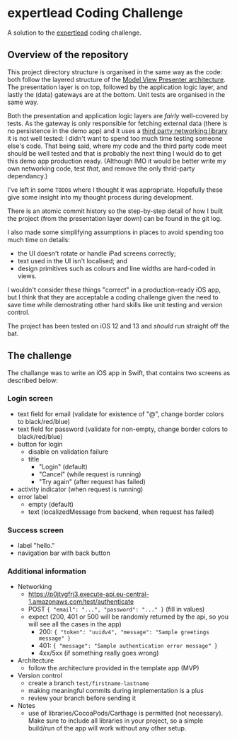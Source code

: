 # expertlead Coding Challenge

A solution to the [expertlead](https://www.expertlead.com) coding challenge. 

## Overview of the repository

This project directory structure is organised in the same way as the code: both follow the layered structure of the [Model View Presenter architecture](https://github.com/FortechRomania/ios-mvp-clean-architecture). The presentation layer is on top, 
followed by the application logic layer, and lastly the (data) gateways are at the bottom. Unit tests are organised in the same way.

Both the presentation and application logic layers are *fairly* well-covered by tests. As the gateway is only responsible 
for fetching external data (there is no persistence in the demo app) and it uses a [third party networking library](https://github.com/objcio/tiny-networking)  it is not well tested: I didn't want to spend too much time testing someone else's code. That being said, where my code and the third party code meet should be well tested and that is probably the next thing I would do to get this demo app production ready. (Although IMO it would be better write my own networking code, test *that*, and remove the only thrid-party dependancy.)

I've left in some `TODO`s where I thought it was appropriate. Hopefully these give some insight into my thought process during development.

There is an atomic commit history so the step-by-step detail of how I built the project (from the presentation layer down) can be found in the git log.

I also made some simplifying assumptions in places to avoid spending too much time on details: 
* the UI doesn't rotate or handle iPad screens correctly; 
* text used in the UI isn't localised; and 
* design primitives such as colours and line widths are hard-coded in views. 

I wouldn't consider these things "correct" in a production-ready iOS app, but I think that they are acceptable a coding challenge given the need to save time while demostrating other hard skills like unit testing and version control.

The project has been tested on iOS 12 and 13 and *should* run straight off the bat.

## The challenge

The challange was to write an iOS app in Swift, that contains two screens as described below:

### Login screen
* text field for email (validate for existence of "@", change border colors to black/red/blue)
* text field for password (validate for non-empty, change border colors to black/red/blue)
* button for login
	* disable on validation failure
	* title
		* "Login" (default)
		* "Cancel" (while request is running)
		* "Try again" (after request has failed)
* activity indicator (when request is running)
* error label
	* empty (default)
	* text (localizedMessage from backend, when request has failed)

### Success screen
* label "hello."
* navigation bar with back button

### Additional information
* Networking
  * https://p0jtvgfrj3.execute-api.eu-central-1.amazonaws.com/test/authenticate
  * POST `{ "email": "...", "password": "..." }` (fill in values)
  * expect (200, 401 or 500 will be randomly returned by the api, so you will see all the cases in the app)
  	* 200: `{ "token": "uuidv4", "message": "Sample greetings message" }`
  	* 401: `{ "message": "Sample authentication error message" }`
  	* 4xx/5xx (if something really goes wrong)
* Architecture
  * follow the architecture provided in the template app (MVP)
* Version control
  * create a branch `test/firstname-lastname`
  * making meaningful commits during implementation is a plus
  * review your branch before sending it
* Notes
	* use of libraries/CocoaPods/Carthage is permitted (not necessary). Make sure to include all libraries in your project, so a simple build/run of the app will work without any other setup.
